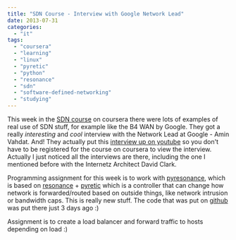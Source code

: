 ```yaml
---
title: "SDN Course - Interview with Google Network Lead"
date: 2013-07-31
categories: 
  - "it"
tags: 
  - "coursera"
  - "learning"
  - "linux"
  - "pyretic"
  - "python"
  - "resonance"
  - "sdn"
  - "software-defined-networking"
  - "studying"
---
```


This week in the [SDN course](https://www.coursera.org/course/sdn) on coursera there were lots of examples of real use of SDN stuff, for example like the B4 WAN by Google. They got a really _interesting_ and _cool_ interview with the Network Lead at Google - Amin Vahdat. And! They actually put this [interview up on youtube](http://www.youtube.com/watch?v=8I6YevjRFQ0 "http://www.youtube.com/watch?v=8I6YevjRFQ0") so you don't have to be registered for the course on coursera to view the interview. Actually I just noticed all the interviews are there, including the one I mentioned before with the Internetz Architect David Clark.

Programming assignment for this week is to work with [pyresonance](https://github.com/tamannajindal/pyresonance), which is based on [resonance](http://resonance.noise.gatech.edu/ "http://resonance.noise.gatech.edu/") + [pyretic](http://www.frenetic-lang.org/pyretic/) which is a controller that can change how network is forwarded/routed based on outside things, like network intrusion or bandwidth caps. This is really new stuff. The code that was put on [github](https://github.com/Resonance-SDN/pyresonance/wiki "wiki on the github, some more info") was put there just 3 days ago :)

Assignment is to create a load balancer and forward traffic to hosts depending on load :)
